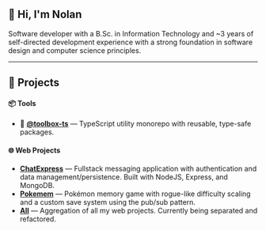 ## 👋 Hi, I'm Nolan

Software developer with a B.Sc. in Information Technology and ~3 years of self-directed development experience with a strong foundation in software design and computer science principles.

---

## 🚀 Projects

#### 📦 Tools

* 🧰 [**@toolbox-ts**](https://github.com/Gajdascz/toolbox-ts) — TypeScript utility monorepo with reusable, type-safe packages.

#### 🌐 Web Projects
* [**ChatExpress**](https://github.com/Gajdascz/chat-express) — Fullstack messaging application with authentication and data management/persistence. Built with NodeJS, Express, and MongoDB.
* [**Pokemem**](https://github.com/Gajdascz/Pokemem) — Pokémon memory game with rogue-like difficulty scaling and a custom save system using the pub/sub pattern.
* [**All**](https://github.com/Gajdascz/TheOdinProject) — Aggregation of all my web projects. Currently being separated and refactored.
